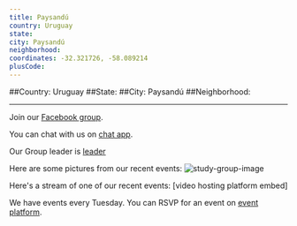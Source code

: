 ```yaml
---
title: Paysandú
country: Uruguay
state: 
city: Paysandú
neighborhood: 
coordinates: -32.321726, -58.089214
plusCode:
---
```


##Country: Uruguay
##State: 
##City: Paysandú
##Neighborhood: 
*****
Join our [Facebook group](https://www.facebook.com/groups/free.code.camp.paysandu).

You can chat with us on [chat app]().

Our Group leader is [leader]()

Here are some pictures from our recent events:
![study-group-image]()

Here's a stream of one of our recent events:
[video hosting platform embed]

We have events every Tuesday. You can RSVP for an event on [event platform]().
